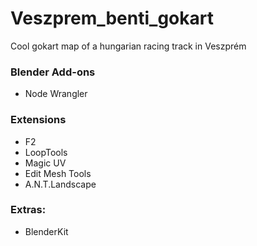 # Veszprem_benti_gokart
Cool gokart map of a hungarian racing track in Veszprém



### Blender Add-ons

- Node Wrangler

### Extensions

- F2
- LoopTools
- Magic UV
- Edit Mesh Tools
- A.N.T.Landscape


### Extras:

- BlenderKit